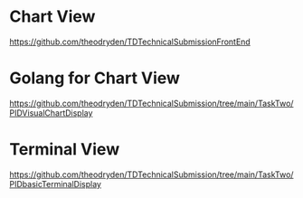 # Chart View
https://github.com/theodryden/TDTechnicalSubmissionFrontEnd

# Golang for Chart View 
https://github.com/theodryden/TDTechnicalSubmission/tree/main/TaskTwo/PIDVisualChartDisplay

# Terminal View
https://github.com/theodryden/TDTechnicalSubmission/tree/main/TaskTwo/PIDbasicTerminalDisplay
